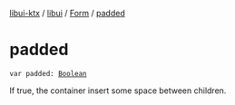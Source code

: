 [libui-ktx](../../index.md) / [libui](../index.md) / [Form](index.md) / [padded](./padded.md)

# padded

`var padded: `[`Boolean`](https://kotlinlang.org/api/latest/jvm/stdlib/kotlin/-boolean/index.html)

If true, the container insert some space between children.

